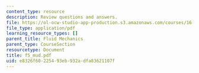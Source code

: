 ```yaml
---
content_type: resource
description: Review questions and answers.
file: https://ol-ocw-studio-app-production.s3.amazonaws.com/courses/16-01-unified-engineering-i-ii-iii-iv-fall-2005-spring-2006/e8326f60225493eb932adfa83621107f_f5_mud.pdf
file_type: application/pdf
learning_resource_types: []
parent_title: Fluid Mechanics
parent_type: CourseSection
resourcetype: Document
title: f5_mud.pdf
uid: e8326f60-2254-93eb-932a-dfa83621107f
---
```

